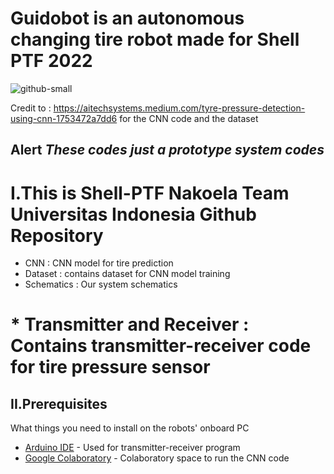 # Guidobot is an autonomous changing tire robot made for Shell PTF 2022 <br />

![github-small](https://bem.ui.ac.id/wp-content/uploads/2021/07/Logo-UI-SMV-A.-Shelina-Adjani.png)

Credit to : https://aitechsystems.medium.com/tyre-pressure-detection-using-cnn-1753472a7dd6 for the CNN code and the dataset <br />
## Alert *These codes just a prototype system codes*

# I.This is Shell-PTF Nakoela Team Universitas Indonesia Github Repository <br />

* CNN : CNN model for tire prediction <br />
* Dataset : contains dataset for CNN model training
* Schematics : Our system schematics <br />
# * Transmitter and Receiver : Contains transmitter-receiver code for tire pressure sensor <br />

## II.Prerequisites

What things you need to install on the robots' onboard PC

* [Arduino IDE](https://ubuntu.com/tutorials/install-the-arduino-ide#1-overview) - Used for transmitter-receiver program
* [Google Colaboratory](https://colab.research.google.com) - Colaboratory space to run the CNN code

